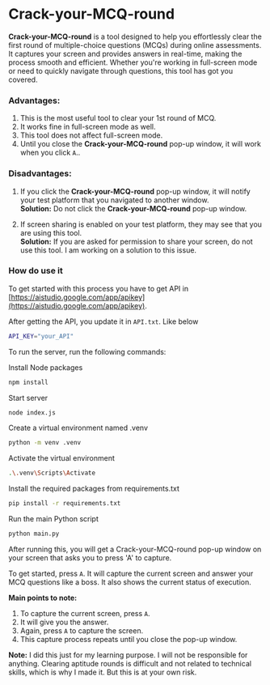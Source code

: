 # Crack-your-MCQ-round

**Crack-your-MCQ-round** is a tool designed to help you effortlessly clear the first round of multiple-choice questions (MCQs) during online assessments. It captures your screen and provides answers in real-time, making the process smooth and efficient. Whether you're working in full-screen mode or need to quickly navigate through questions, this tool has got you covered.

### Advantages:
1. This is the most useful tool to clear your 1st round of MCQ.
2. It works fine in full-screen mode as well.
3. This tool does not affect full-screen mode.
4. Until you close the **Crack-your-MCQ-round** pop-up window, it will work when you click `A`..

### Disadvantages:
1. If you click the **Crack-your-MCQ-round** pop-up window, it will notify your test platform that you navigated to another window.  
   **Solution:** Do not click the **Crack-your-MCQ-round** pop-up window.
   
2. If screen sharing is enabled on your test platform, they may see that you are using this tool.  
   **Solution:** If you are asked for permission to share your screen, do not use this tool. I am working on a solution to this issue.

### How do use it
To get started with this process you have to get API in [https://aistudio.google.com/app/apikey](https://aistudio.google.com/app/apikey).

After getting the API, you update it in `API.txt`.
Like below
```bash
API_KEY="your_API"
```

To run the server, run the following commands:

Install Node packages
```bash
npm install
```
Start server
```bash
node index.js
```

Create a virtual environment named .venv
```bash
python -m venv .venv
```
Activate the virtual environment
```bash
.\.venv\Scripts\Activate
```
Install the required packages from requirements.txt
```bash
pip install -r requirements.txt
```

Run the main Python script
```bash
python main.py
```

After running this, you will get a Crack-your-MCQ-round pop-up window on your screen that asks you to press 'A' to capture.

To get started, press `A`. It will capture the current screen and answer your MCQ questions like a boss. It also shows the current status of execution.

**Main points to note:**

1. To capture the current screen, press `A`.
2. It will give you the answer.
3. Again, press `A` to capture the screen.
4. This capture process repeats until you close the pop-up window.


**Note:**  I did this just for my learning purpose. I will not be responsible for anything. Clearing aptitude rounds is difficult and not related to technical skills, which is why I made it. But this is at your own risk.